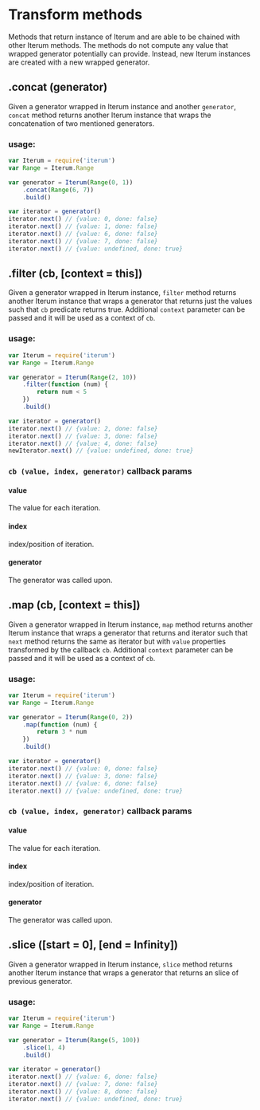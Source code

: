 # Transform methods
Methods that return instance of Iterum and are able to be chained with other Iterum methods. The methods do not compute any value that wrapped generator potentially can provide. Instead, new Iterum instances are created with a new wrapped generator.

## .concat (generator)

Given a generator wrapped in Iterum instance and another `generator`, `concat` method returns another Iterum instance that wraps the concatenation of two mentioned generators. 

### usage:
``` javascript
var Iterum = require('iterum')
var Range = Iterum.Range

var generator = Iterum(Range(0, 1))
    .concat(Range(6, 7))
    .build()

var iterator = generator()
iterator.next() // {value: 0, done: false}
iterator.next() // {value: 1, done: false}
iterator.next() // {value: 6, done: false}
iterator.next() // {value: 7, done: false}
iterator.next() // {value: undefined, done: true}
```

## .filter (cb, [context = this])

Given a generator wrapped in Iterum instance, `filter` method returns another Iterum instance that wraps a generator that returns just the values such that `cb` predicate returns true. Additional `context` parameter can be passed and it will be used as a context of `cb`.

### usage:
``` javascript
var Iterum = require('iterum')
var Range = Iterum.Range

var generator = Iterum(Range(2, 10))
    .filter(function (num) {
        return num < 5
    })
    .build()

var iterator = generator()
iterator.next() // {value: 2, done: false}
iterator.next() // {value: 3, done: false}
iterator.next() // {value: 4, done: false}
newIterator.next() // {value: undefined, done: true}
```

### `cb (value, index, generator)` callback params

#### value
The value for each iteration.

#### index
index/position of iteration.

#### generator
The generator was called upon.

## .map (cb, [context = this])

Given a generator wrapped in Iterum instance, `map` method returns another Iterum instance that wraps a generator that returns and iterator such that `next` method returns the same as iterator but with `value` properties transformed by the callback `cb`. Additional `context` parameter can be passed and it will be used as a context of `cb`.

### usage:
``` javascript
var Iterum = require('iterum')
var Range = Iterum.Range

var generator = Iterum(Range(0, 2))
    .map(function (num) {
        return 3 * num
    })
    .build()

var iterator = generator()
iterator.next() // {value: 0, done: false}
iterator.next() // {value: 3, done: false}
iterator.next() // {value: 6, done: false}
iterator.next() // {value: undefined, done: true}
```

### `cb (value, index, generator)` callback params

#### value
The value for each iteration.

#### index
index/position of iteration.

#### generator
The generator was called upon.


## .slice ([start = 0], [end = Infinity])

Given a generator wrapped in Iterum instance, `slice` method returns another Iterum instance that wraps a generator that returns an slice of previous generator.

### usage:
``` javascript
var Iterum = require('iterum')
var Range = Iterum.Range

var generator = Iterum(Range(5, 100))
    .slice(1, 4)
    .build()

var iterator = generator()
iterator.next() // {value: 6, done: false}
iterator.next() // {value: 7, done: false}
iterator.next() // {value: 8, done: false}
iterator.next() // {value: undefined, done: true}
```
